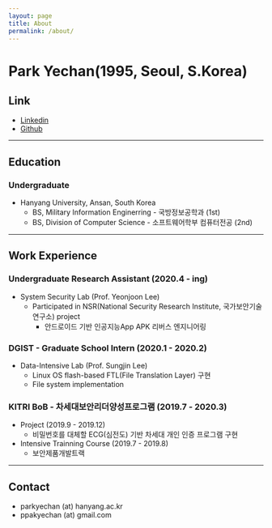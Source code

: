 ```yaml
---
layout: page
title: About
permalink: /about/
---
```


# Park Yechan(1995, Seoul, S.Korea)

## Link

- [Linkedin](https://linkedin.com/in/parkyechan)
- [Github](https://github.com/parkyechan)

---

## Education

### Undergraduate

- Hanyang University, Ansan, South Korea
  - BS, Military Information Enginerring - 국방정보공학과 (1st)
  - BS, Division of Computer Science - 소프트웨어학부 컴퓨터전공 (2nd)

---

## Work Experience

### Undergraduate Research Assistant (2020.4 - ing)

- System Security Lab (Prof. Yeonjoon Lee)
  - Participated in NSR(National Security Research Institute, 국가보안기술연구소) project
    - 안드로이드 기반 인공지능App APK 리버스 엔지니어링

### DGIST - Graduate School Intern (2020.1 - 2020.2)

- Data-Intensive Lab (Prof. Sungjin Lee)
  - Linux OS flash-based FTL(File Translation Layer) 구현 
  - File system implementation

### KITRI BoB - 차세대보안리더양성프로그램 (2019.7 - 2020.3)

- Project (2019.9 - 2019.12)
  -  비밀번호를 대체할 ECG(심전도) 기반 차세대 개인 인증 프로그램 구현
- Intensive Trainning Course (2019.7 - 2019.8)
  - 보안제품개발트랙

---

## Contact

- parkyechan (at) hanyang.ac.kr
- ppakyechan (at) gmail.com

